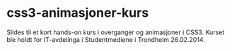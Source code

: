 css3-animasjoner-kurs
=====================

Slides til et kort hands-on kurs i overganger og animasjoner i CSS3. Kurset ble holdt for IT-avdelinga i Studentmediene i Trondheim 26.02.2014.
